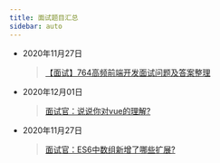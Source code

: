```yaml
---
title: 面试题目汇总
sidebar: auto
---
```


* 2020年11月27日
  > [【面试】764高频前端开发面试问题及答案整理](20201127.md)
* 2020年12月01日
  > [面试官：说说你对vue的理解?](20201201.md)
* 2020年11月27日
  > [面试官：ES6中数组新增了哪些扩展?](20210112/20210112.md)